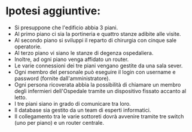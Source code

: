 # Ipotesi aggiuntive:
- Si presuppone che l'edificio abbia 3 piani.
- Al primo piano ci sia la portineria e quattro stanze adibite alle visite.
- Al secondo piano si sviluppi il reparto di chirurgia con cinque sale operatorie.
- Al terzo piano vi siano le stanze di degenza ospedaliera.
- Inoltre, ad ogni piano venga affidato un router.
- Le varie connessioni dei tre piani vengano gestite da una sala sever.
- Ogni membro del personale può eseguire il login con username e password (fornite dall'amministratore).
- Ogni persona ricoverata abbia la possibilità di chiamare un membro degli infermieri dell'Ospedale tramite un dispositivo fissato accanto al letto.
- I tre piani siano in grado di comunicare tra loro.
- Il database sia gestito da un team di esperti informatici.
- Il collegamento tra le varie sottoreti dovrà avvenire tramite tre switch (uno per piano) e un router centrale.
